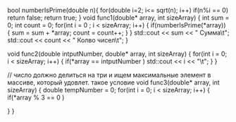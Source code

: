 
bool numberIsPrime(double n){ 
	for(double i=2; i<= sqrt(n); i++)
		if(n%i == 0)
			return false;
	return true;
}
void func1(double* array, int sizeArray)
{
    int sum = 0;
    int count = 0;
    for(int i = 0 ; i < sizeArray; i++)
    {
        if(numberIsPrime(*array))
        {
            sum = sum + *array;
            count = count++;
        }
    }
    std::cout << sum << " Сумма\t";
    std::cout << count << " Колво чисел\t";
}

void func2(double intputNumber, double* array, int sizeArray)
{
for(int i = 0; i < sizeArray; i++)
{
    if(*array == intputNumber )
    std::cout << i << "\t";
}
}

// число должно делиться на три и ищем максимальные элемент в массиве, который удовлет. такое условие
void func3(double* array, int sizeArray)
{
    double tempNumber = 0;
    for(int i = 0; i < sizeArray; i++)
{
    if(*array % 3 == 0 )
    
}
}